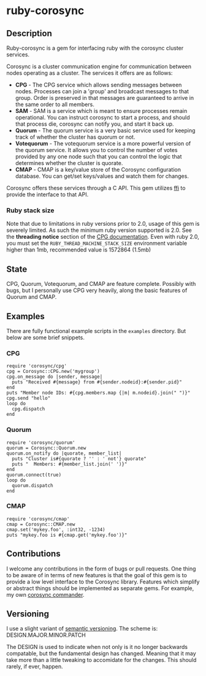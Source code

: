 # ruby-corosync

## Description

Ruby-corosync is a gem for interfacing ruby with the corosync cluster services.

Corosync is a cluster communication engine for communication between nodes operating as a cluster. The services it offers are as follows:

* **CPG** - The CPG service which allows sending messages between nodes. Processes can join a 'group' and broadcast messages to that group. Order is preserved in that messages are guaranteed to arrive in the same order to all members.
* **SAM** - SAM is a service which is meant to ensure processes remain operational. You can instruct corosync to start a process, and should that process die, corosync can notify you, and start it back up.
* **Quorum** - The quorum service is a very basic service used for keeping track of whether the cluster has quorum or not.
* **Votequorum** - The votequorum service is a more powerful version of the quorum service. It allows you to control the number of votes provided by any one node such that you can control the logic that determines whether the cluster is quorate.
* **CMAP** - CMAP is a key/value store of the Corosync configuration database. You can get/set keys/values and watch them for changes.


Corosync offers these services through a C API. This gem utilizes [ffi](http://github.com/ffi/ffi) to provide the interface to that API.

### Ruby stack size
Note that due to limitations in ruby versions prior to 2.0, usage of this gem is severely limited. As such the minimum ruby version supported is 2.0. See the **threading notice** section of the [CPG documentation](http://www.rubydoc.info/gems/corosync/Corosync/CPG).
Even with ruby 2.0, you must set the `RUBY_THREAD_MACHINE_STACK_SIZE` environment variable higher than 1mb, recommended value is 1572864 (1.5mb)


## State

CPG, Quorum, Votequorum, and CMAP are feature complete. Possibly with bugs, but I personally use CPG very heavily, along the basic features of Quorum and CMAP.

## Examples

There are fully functional example scripts in the `examples` directory. But below are some brief snippets.

### CPG
    require 'corosync/cpg'
    cpg = Corosync::CPG.new('mygroup')
    cpg.on_message do |sender, message|
      puts "Received #{message} from #{sender.nodeid}:#{sender.pid}"
    end
    puts "Member node IDs: #{cpg.members.map {|m| m.nodeid}.join(" ")}"
    cpg.send "hello"
    loop do
      cpg.dispatch
    end

### Quorum
    require 'corosync/quorum'
    quorum = Corosync::Quorum.new
    quorum.on_notify do |quorate, member_list|
      puts "Cluster is#{quorate ? '' : ' not'} quorate"
      puts "  Members: #{member_list.join(' ')}"
    end
    quorum.connect(true)
    loop do
      quorum.dispatch
    end

### CMAP
    require 'corosync/cmap'
    cmap = Corosync::CMAP.new
    cmap.set('mykey.foo', :int32, -1234)
    puts "mykey.foo is #{cmap.get('mykey.foo')}"


## Contributions
I welcome any contributions in the form of bugs or pull requests. One thing to be aware of in terms of new features is that the goal of this gem is to provide a low level interface to the Corosync library. Features which simplify or abstract things should be implemented as separate gems. For example, my own [corosync commander](http://github.com/phemmer/ruby-corosync-commander).


## Versioning

I use a slight variant of [semantic versioning](http://semver.org). The scheme is: DESIGN.MAJOR.MINOR.PATCH

The DESIGN is used to indicate when not only is it no longer backwards compatable, but the fundamental design has changed. Meaning that it may take more than a little tweaking to accomidate for the changes. This should rarely, if ever, happen.
